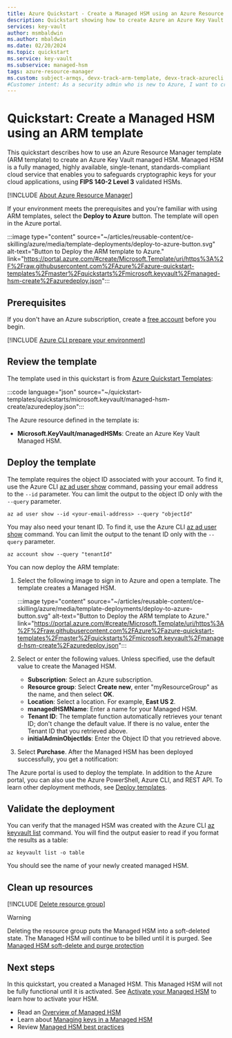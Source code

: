 ```yaml
---
title: Azure Quickstart - Create a Managed HSM using an Azure Resource Manager template
description: Quickstart showing how to create Azure an Azure Key Vault Managed HSM using Resource Manager template
services: key-vault
author: msmbaldwin
ms.author: mbaldwin
ms.date: 02/20/2024
ms.topic: quickstart
ms.service: key-vault
ms.subservice: managed-hsm
tags: azure-resource-manager
ms.custom: subject-armqs, devx-track-arm-template, devx-track-azurecli
#Customer intent: As a security admin who is new to Azure, I want to create a managed HSM using an Azure Resource Manager template.
---
```


# Quickstart: Create a Managed HSM using an ARM template

This quickstart describes how to use an Azure Resource Manager template (ARM template) to create an Azure Key Vault managed HSM.  Managed HSM is a fully managed, highly available, single-tenant, standards-compliant cloud service that enables you to safeguards cryptographic keys for your cloud applications, using **FIPS 140-2 Level 3** validated HSMs.  

[!INCLUDE [About Azure Resource Manager](../../../includes/resource-manager-quickstart-introduction.md)]

If your environment meets the prerequisites and you're familiar with using ARM templates, select the **Deploy to Azure** button. The template will open in the Azure portal.

:::image type="content" source="~/articles/reusable-content/ce-skilling/azure/media/template-deployments/deploy-to-azure-button.svg" alt-text="Button to Deploy the ARM template to Azure." link="https://portal.azure.com/#create/Microsoft.Template/uri/https%3A%2F%2Fraw.githubusercontent.com%2FAzure%2Fazure-quickstart-templates%2Fmaster%2Fquickstarts%2Fmicrosoft.keyvault%2Fmanaged-hsm-create%2Fazuredeploy.json":::

## Prerequisites

If you don't have an Azure subscription, create a [free account](https://azure.microsoft.com/free/?WT.mc_id=A261C142F) before you begin.

[!INCLUDE [Azure CLI prepare your environment](~/articles/reusable-content/azure-cli/azure-cli-prepare-your-environment-no-header.md)]

## Review the template

The template used in this quickstart is from [Azure Quickstart Templates](https://azure.microsoft.com/resources/templates/managed-hsm-create):

:::code language="json" source="~/quickstart-templates/quickstarts/microsoft.keyvault/managed-hsm-create/azuredeploy.json":::

The Azure resource defined in the template is:

* **Microsoft.KeyVault/managedHSMs**: Create an Azure Key Vault Managed HSM.

## Deploy the template

The template requires the object ID associated with your account. To find it, use the Azure CLI [az ad user show](/cli/azure/ad/user#az-ad-user-show) command, passing your email address to the `--id` parameter. You can limit the output to the object ID only with the `--query` parameter.

```azurecli-interactive
az ad user show --id <your-email-address> --query "objectId"
```

You may also need your tenant ID. To find it, use the Azure CLI [az ad user show](/cli/azure/account#az-account-show) command. You can limit the output to the tenant ID only with the `--query` parameter.

 ```azurecli-interactive
 az account show --query "tenantId"
 ```

You can now deploy the ARM template:

1. Select the following image to sign in to Azure and open a template. The template creates a Managed HSM.

    :::image type="content" source="~/articles/reusable-content/ce-skilling/azure/media/template-deployments/deploy-to-azure-button.svg" alt-text="Button to Deploy the ARM template to Azure." link="https://portal.azure.com/#create/Microsoft.Template/uri/https%3A%2F%2Fraw.githubusercontent.com%2FAzure%2Fazure-quickstart-templates%2Fmaster%2Fquickstarts%2Fmicrosoft.keyvault%2Fmanaged-hsm-create%2Fazuredeploy.json":::

1. Select or enter the following values.  Unless specified, use the default value to create the Managed HSM.

    - **Subscription**: Select an Azure subscription.
    - **Resource group**: Select **Create new**, enter "myResourceGroup" as the name, and then select **OK**.
    - **Location**: Select a location. For example, **East US 2**.
    - **managedHSMName**: Enter a name for your Managed HSM.
    - **Tenant ID**: The template function automatically retrieves your tenant ID; don't change the default value.  If there is no value, enter the Tenant ID that you retrieved above.
    - **initialAdminObjectIds**: Enter the Object ID that you retrieved above.

1. Select **Purchase**. After the Managed HSM has been deployed successfully, you get a notification:

The Azure portal is used to deploy the template. In addition to the Azure portal, you can also use the Azure PowerShell, Azure CLI, and REST API. To learn other deployment methods, see [Deploy templates](../../azure-resource-manager/templates/deploy-powershell.md).

## Validate the deployment

You can verify that the managed HSM was created with the Azure CLI [az keyvault list](/cli/azure/keyvault#az-keyvault-list) command. You will find the output easier to read if you format the results as a table:

```azurecli-interactive
az keyvault list -o table
```

You should see the name of your newly created managed HSM.

## Clean up resources

[!INCLUDE [Delete resource group](../../../includes/cli-rg-delete.md)]

> [!WARNING]
> Deleting the resource group puts the Managed HSM into a soft-deleted state. The Managed HSM will continue to be billed until it is purged. See [Managed HSM soft-delete and purge protection](recovery.md)

## Next steps

In this quickstart, you created a Managed HSM. This Managed HSM will not be fully functional until it is activated. See [Activate your Managed HSM](quick-create-cli.md#activate-your-managed-hsm) to learn how to activate your HSM.

- Read an [Overview of Managed HSM](overview.md)
- Learn about [Managing keys in a Managed HSM](key-management.md)
- Review [Managed HSM best practices](best-practices.md)
